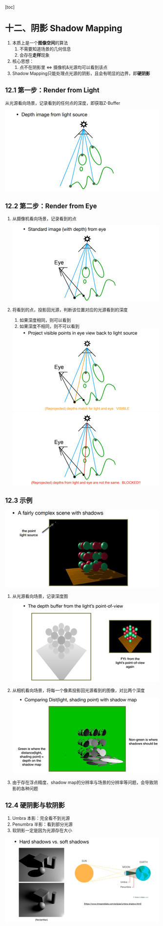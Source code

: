 [toc]

# 十二、阴影 Shadow Mapping

1. 本质上是一个**图像空间**的算法
   1. 不需要知道场景的几何信息
   2. 会存在**走样**现象
2. 核心思想：
   1. 点不在阴影里 <=> 摄像机&光源均可以看到该点
3. Shadow Mapping只能处理点光源的阴影，且会有明显的边界，即**硬阴影**

## 12.1	第一步：Render from Light

从光源看向场景，记录看到的任何点的深度，即获取Z-Buffer

<img src="AssetMarkdown/image-20230321170213274.png" alt="image-20230321170213274" style="zoom:80%;" />

## 12.2	第二步：Render from Eye

1. 从摄像机看向场景，记录看到的点

   <img src="AssetMarkdown/image-20230321170427126.png" alt="image-20230321170427126" style="zoom:80%;" />

2. 将看到的点，投影回光源，判断该位置对应的光源看到的深度

   1. 如果深度相同，则可以看到
   2. 如果深度不相同，则不可以看到

   <img src="AssetMarkdown/image-20230321170510434.png" alt="image-20230321170510434" style="zoom:80%;" />

   <img src="AssetMarkdown/image-20230321170625379.png" alt="image-20230321170625379" style="zoom:80%;" />

## 12.3	示例

<img src="AssetMarkdown/image-20230321170932574.png" alt="image-20230321170932574" style="zoom:80%;" />

1. 从光源看向场景，记录深度图

   <img src="AssetMarkdown/image-20230321170818410.png" alt="image-20230321170818410" style="zoom:80%;" />

2. 从相机看向场景，将每一个像素投影回光源看到的图像，对比两个深度

   <img src="AssetMarkdown/image-20230321170902602.png" alt="image-20230321170902602" style="zoom:80%;" />

3. 由于存在浮点精度、shadow map的分辨率与场景的分辨率等问题，会导致阴影的各种问题

## 12.4	硬阴影与软阴影

1. Umbra 本影：完全看不到光源
2. Penumbra 半影：看到部分光源
3. 软阴影一定是因为光源存在大小

<img src="AssetMarkdown/image-20230321171532601.png" alt="image-20230321171532601" style="zoom:80%;" />